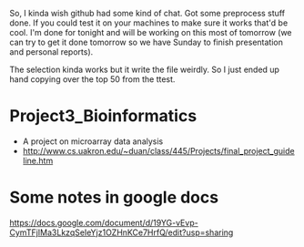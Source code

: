 So, I kinda wish github had some kind of chat. Got some preprocess stuff done. If you could test it on your machines to make sure it works that'd be cool. I'm done for tonight and will be working on this most of tomorrow (we can try to get it done tomorrow so we have Sunday to finish presentation and personal reports).

The selection kinda works but it write the file weirdly. So I just ended up hand copying over the top 50 from the ttest.

# Project3_Bioinformatics
* A project on microarray data analysis
* http://www.cs.uakron.edu/~duan/class/445/Projects/final_project_guideline.htm

# Some notes in google docs
https://docs.google.com/document/d/19YG-vEvp-CymTFjIMa3LkzqSeIeYjz1OZHnKCe7HrfQ/edit?usp=sharing
